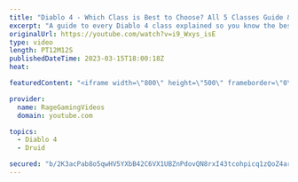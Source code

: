 ```yaml
---
title: "Diablo 4 - Which Class is Best to Choose? All 5 Classes Guide & Breakdown - Necromancer, Druid Etc!"
excerpt: "A guide to every Diablo 4 class explained so you know the best one! Enjoy! Support us on Patreon: http://bit.ly/1FUac4S Hunters ..."
originalUrl: https://youtube.com/watch?v=i9_Wxys_isE
type: video
length: PT12M12S
publishedDateTime: 2023-03-15T18:00:18Z
heat: 

featuredContent: "<iframe width=\"800\" height=\"500\" frameborder=\"0\" src=\"https://www.youtube.com/embed/i9_Wxys_isE\" allow=\"accelerometer; autoplay; encrypted-media; gyroscope; picture-in-picture\" allowfullscreen></iframe>"

provider:
  name: RageGamingVideos
  domain: youtube.com

topics:
  - Diablo 4
  - Druid

secured: "b/2K3acPab8o5qwHV5YXbB42C6VX1UBZnPdovQN8rxI43tcohpicq1zQoZ4ar18mzNwNyT4ojTY0e/Q+cfV5/GRCM1lu407cmVvvSMJLjaygEdsdxNhW2gceUBot5LiXSOQGxCaSuvRNZmfWknessbO5nZ1FhMSHbnH0GuhKYJacCLuMD+seeHKCV75rwkLntK4S8MNtBCauPGh6gxTotI/NLzS+tsABbI+YQIgAKfGTpkHu10b58hcs9WXG3oaAUVsWzQ7dU9LzgMV1lnOAiKISAzuDJDW3lHE53XAd+gWXR8hz4nSFkOIw14AoiqdkSSyCgwtbq3lfhTx+KPGuHzKfiHcDzpfLzImR9KFjHdGaX5Q+5KQFcev9/kS010HI8AQ8oxl3sGzV9x2BAPztj/qcmRsnCNKqe7YnbgIpfyE=;QMu2qpESYBRJROxheNl0Ww=="
---
```


